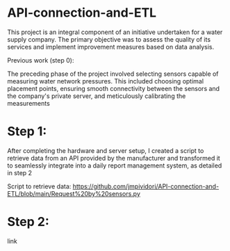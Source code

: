 # API-connection-and-ETL

This project is an integral component of an initiative undertaken for a water supply company. The primary objective was to assess the quality of its services and implement improvement measures based on data analysis.

Previous work (step 0):

The preceding phase of the project involved selecting sensors capable of measuring water network pressures. This included choosing optimal placement points, ensuring smooth connectivity between the sensors and the company's private server, and meticulously calibrating the measurements

# Step 1:

After completing the hardware and server setup, I created a script to retrieve data from an API provided by the manufacturer and transformed it to seamlessly integrate into a daily report management system, as detailed in step 2

Script to retrieve data: https://github.com/jmpividori/API-connection-and-ETL/blob/main/Request%20by%20sensors.py

# Step 2:

link
